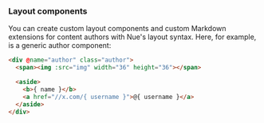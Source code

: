 
### Layout components
You can create custom layout components and custom Markdown extensions for content authors with Nue's layout syntax. Here, for example, is a generic author component:

```html
<div @name="author" class="author">
  <span><img :src="img" width="36" height="36"></span>

  <aside>
    <b>{ name }</b>
    <a href="//x.com/{ username }">@{ username }</a>
  </aside>
</div>
```





